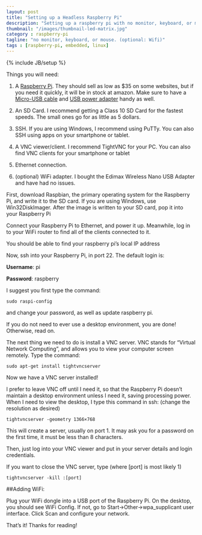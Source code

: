 ```yaml
---
layout: post
title: "Setting up a Headless Raspberry Pi"
description: "Setting up a raspberry pi with no monitor, keyboard, or mouse optional: WiFi"
thumbnail: "/images/thumbnail-led-matrix.jpg"
category : raspberry-pi
tagline: "no monitor, keyboard, or mouse. (optional: Wifi)"
tags : [raspberry-pi, embedded, linux]
---
```

{% include JB/setup %}
 

Things you will need:

1. A [Raspberry Pi](http://www.amazon.com/exec/obidos/ASIN/B009SQQF9C/mvartan-20). 
They should sell as low as $35 on some websites, but if you need it quickly, it will be in stock at amazon. 
Make sure to have a [Micro-USB cable](http://www.amazon.com/s/ref=nb_sb_noss?url=search-alias%3Daps&field-keywords=microusb%7C%28Micro+usb%29&tag=mvartan-20) and [USB power adapter](http://www.amazon.com/s/ref=nb_sb_noss?url=search-alias%3Daps&field-keywords=usb+power%7Ccharger%7Cac&rh=i%3Aaps%2Ck%3Ausb+power%7Ccharger%7Cac&tag=mvartan-20) handy as well.

2. An SD Card. I recommend getting a Class 10 SD Card for the fastest speeds. The small ones go for as little as 5 dollars.

3. SSH. If you are using Windows, I recommend using PuTTy. You can also SSH using apps on your smartphone or tablet. 

4. A VNC viewer/client. I recommend TightVNC for your PC. You can also find VNC clients for your smartphone or tablet

5. Ethernet connection.

6. (optional) WiFi adapter. I bought the Edimax Wireless Nano USB Adapter and have had no issues.



First, download Raspbian, the primary operating system for the Raspberry Pi, and write it to the SD card. If you are using Windows, use Win32DiskImager. After the image is written to your SD card, pop it into your Raspberry Pi


Connect your Raspberry Pi to Ethernet, and power it up. Meanwhile, log in to your WiFi router to find all of the clients connected to it.

You should be able to find your raspberry pi’s local IP address


Now, ssh into your Raspberry Pi, in port 22. The default login is:

**Username**: pi
	
**Password**: raspberry

I suggest you first type the command:


	sudo raspi-config

and change your password, as well as update raspberry pi.

If you do not need to ever use a desktop environment, you are done! Otherwise, read on.

 

The next thing we need to do is install a VNC server. VNC stands for “Virtual Network Computing”, and allows you to view your computer screen remotely. Type the command:


	sudo apt-get install tightvncserver

Now we have a VNC server installed!

 

I prefer to leave VNC off until I need it, so that the Raspberry Pi doesn’t maintain a desktop environment unless I need it, saving processing power. When I need to view the desktop, I type this command in ssh: (change the resolution as desired)


	tightvncserver -geometry 1366×768

This will create a server, usually on port 1. It may ask you for a password on the first time, it must be less than 8 characters.

Then, just log into your VNC viewer and put in your server details and login credentials.


If you want to close the VNC server, type (where [port] is most likely 1)


	tightvncserver -kill :[port]

##Adding WiFi:

Plug your WiFi dongle into a USB port of the Raspberry Pi. On the desktop, you should see WiFi Config. If not, go to Start->Other->wpa_supplicant user interface. Click Scan and configure your network.

That’s it! Thanks for reading!

